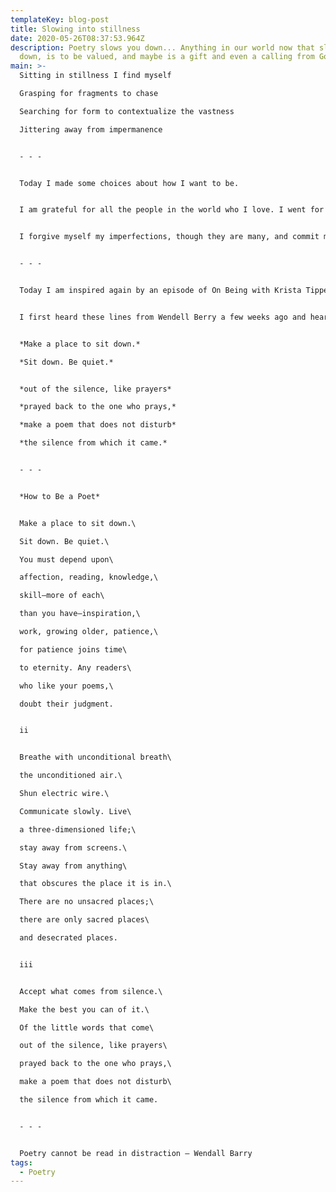 ```yaml
---
templateKey: blog-post
title: Slowing into stillness
date: 2020-05-26T08:37:53.964Z
description: Poetry slows you down... Anything in our world now that slows us
  down, is to be valued, and maybe is a gift and even a calling from God
main: >-
  Sitting in stillness I find myself

  Grasping for fragments to chase

  Searching for form to contextualize the vastness

  Jittering away from impermanence


  - - -


  Today I made some choices about how I want to be.


  I am grateful for all the people in the world who I love. I went for a walk with a friend on Sunday and they asked me about who I would miss and I was filled with warmth thinking of all of the people I love.


  I forgive myself my imperfections, though they are many, and commit myself to practice


  - - -


  Today I am inspired again by an episode of On Being with Krista Tippett, this one featuring Wendell Berry and Ellen Davis entitled [The Art of Being Creature](https://onbeing.org/programs/wendell-berry-ellen-davis-the-art-of-being-creatures/). Recently I have noticed a change in how I am with myself. For a long time I have valued my enjoyment of sitting in stillness and observing. Silence. Outwardly doing nothing. Yet these days those moments of stillness are few and my peace in this place is fleeting. 


  I first heard these lines from Wendell Berry a few weeks ago and hearing them again today, I hear in them what I must now remember:


  *Make a place to sit down.*

  *Sit down. Be quiet.*  


  *out of the silence, like prayers*

  *prayed back to the one who prays,*

  *make a poem that does not disturb*

  *the silence from which it came.*


  - - -


  *How to Be a Poet*


  Make a place to sit down.\

  Sit down. Be quiet.\

  You must depend upon\

  affection, reading, knowledge,\

  skill—more of each\

  than you have—inspiration,\

  work, growing older, patience,\

  for patience joins time\

  to eternity. Any readers\

  who like your poems,\

  doubt their judgment.


  ii


  Breathe with unconditional breath\

  the unconditioned air.\

  Shun electric wire.\

  Communicate slowly. Live\

  a three-dimensioned life;\

  stay away from screens.\

  Stay away from anything\

  that obscures the place it is in.\

  There are no unsacred places;\

  there are only sacred places\

  and desecrated places.


  iii


  Accept what comes from silence.\

  Make the best you can of it.\

  Of the little words that come\

  out of the silence, like prayers\

  prayed back to the one who prays,\

  make a poem that does not disturb\

  the silence from which it came.


  - - -


  Poetry cannot be read in distraction – Wendall Barry
tags:
  - Poetry
---
```

